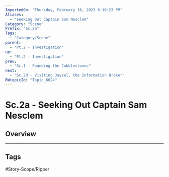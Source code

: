 ```yaml
---
ImportedOn: "Thursday, February 16, 2023 6:10:23 PM"
Aliases:
  - "Seeking Out Captain Sam Nesclem"
Category: "Scene"
Prefix: "Sc.2a"
Tags:
  - "Category/Scene"
parent:
  - "Pt.2 - Investigation"
up:
  - "Pt.2 - Investigation"
prev:
  - "Sc.1 - Pounding the Cobblestones"
next:
  - "Sc.2d - Visiting Jayzel, the Information Broker"
RWtopicId: "Topic_6624"
---
```

# Sc.2a - Seeking Out Captain Sam Nesclem
## Overview

---
## Tags
#Story-Scope/Ripper

